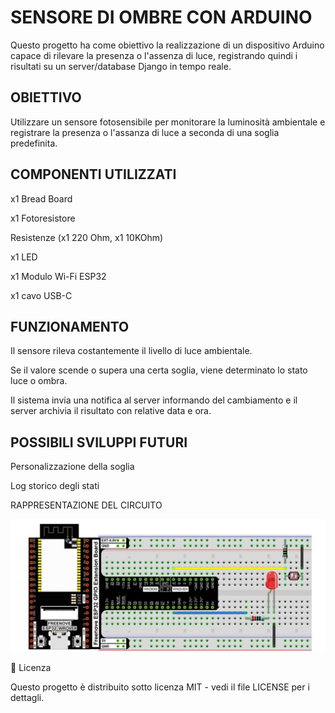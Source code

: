 # SENSORE DI OMBRE CON ARDUINO

Questo progetto ha come obiettivo la realizzazione di un dispositivo Arduino capace di rilevare la presenza o l'assenza di luce, registrando quindi i risultati su un server/database Django in tempo reale.

## OBIETTIVO

Utilizzare un sensore fotosensibile per monitorare la luminosità ambientale e registrare la presenza o l'assanza di luce a seconda di una soglia predefinita.

## COMPONENTI UTILIZZATI

x1 Bread Board

x1 Fotoresistore

Resistenze (x1 220 Ohm, x1 10KOhm)

x1 LED

x1 Modulo Wi-Fi ESP32 

x1 cavo USB-C

## FUNZIONAMENTO

Il sensore rileva costantemente il livello di luce ambientale.

Se il valore scende o supera una certa soglia, viene determinato lo stato luce o ombra.

Il sistema invia una notifica al server informando del cambiamento e il server archivia il risultato con relative data e ora.

## POSSIBILI SVILUPPI FUTURI

Personalizzazione della soglia

Log storico degli stati

RAPPRESENTAZIONE DEL CIRCUITO

![Circuito](fotoREADME.jpg)

📄 Licenza

Questo progetto è distribuito sotto licenza MIT - vedi il file LICENSE per i dettagli.
